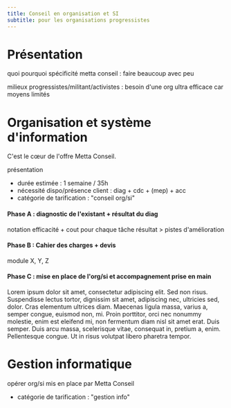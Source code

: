 ```yaml
---
title: Conseil en organisation et SI
subtitle: pour les organisations progressistes
---
```


# Présentation
quoi
pourquoi
spécificité metta conseil : faire beaucoup avec peu

milieux progressistes/militant/activistes : besoin d'une org ultra efficace car moyens limités

# Organisation et système d'information
C'est le cœur de l'offre Metta Conseil.

présentation

- durée estimée : 1 semaine / 35h
- nécessité dispo/présence client : diag + cdc + (mep) + acc
- catégorie de tarification : "conseil org/si"

#### Phase A : diagnostic de l'existant + résultat du diag
notation efficacité + cout pour chaque tâche
résultat > pistes d'amélioration

#### Phase B : Cahier des charges + devis
module X, Y, Z

#### Phase C : mise en place de l'org/si et accompagnement prise en main
Lorem ipsum dolor sit amet, consectetur adipiscing elit. Sed non risus. Suspendisse lectus tortor, dignissim sit amet, adipiscing nec, ultricies sed, dolor. Cras elementum ultrices diam. Maecenas ligula massa, varius a, semper congue, euismod non, mi. Proin porttitor, orci nec nonummy molestie, enim est eleifend mi, non fermentum diam nisl sit amet erat. Duis semper. Duis arcu massa, scelerisque vitae, consequat in, pretium a, enim. Pellentesque congue. Ut in risus volutpat libero pharetra tempor.

# Gestion informatique
opérer org/si mis en place par Metta Conseil
- catégorie de tarification : "gestion info"
